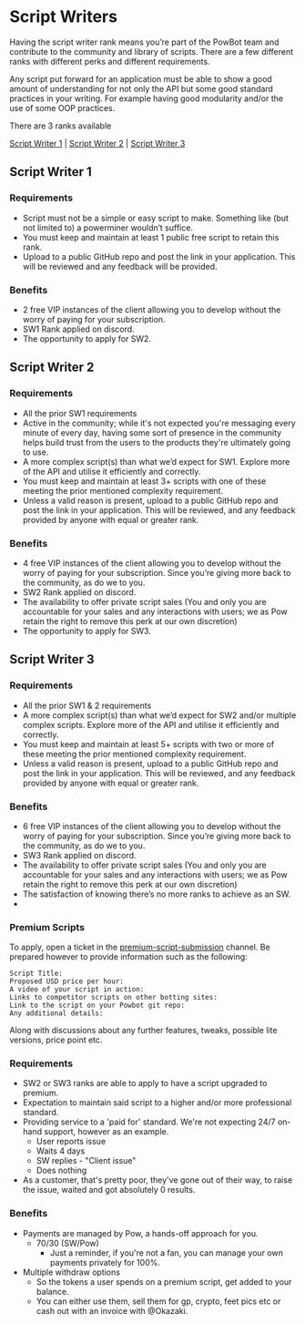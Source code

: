 # Script Writers

Having the script writer rank means you’re part of the PowBot team and contribute to the community and library of scripts. There are a few different ranks with different perks and different requirements.

Any script put forward for an application must be able to show a good amount of understanding for not only the API but some good standard practices in your writing. For example having  good modularity and/or the use of some OOP practices.

There are 3 ranks available

[Script Writer 1](/Script_Writer_Ranks/ScriptWriterRanks?id=script-writer-1) | [Script Writer 2](/Script_Writer_Ranks/ScriptWriterRanks?id=script-writer-2) | [Script Writer 3](/Script_Writer_Ranks/ScriptWriterRanks?id=script-writer-3)

## Script Writer 1

### Requirements
- Script must not be a simple or easy script to make. Something like (but not limited to) a powerminer wouldn’t suffice.  
- You must keep and maintain at least 1 public free script to retain this rank.  
- Upload to a public GitHub repo and post the link in your application. This will be reviewed and any feedback will be provided.  

### Benefits
- 2 free VIP instances of the client allowing you to develop without the worry of paying for your subscription.  
- SW1 Rank applied on discord.  
- The opportunity to apply for SW2.  

## Script Writer 2

### Requirements
- All the prior SW1 requirements
- Active in the community; while it's not expected you're messaging every minute of every day, having some sort of presence in the community helps build trust from the users to the products they're ultimately going to use.
- A more complex script(s) than what we’d expect for SW1. Explore more of the API and utilise it efficiently and correctly.
- You must keep and maintain at least 3+ scripts with one of these meeting the prior mentioned complexity requirement.
- Unless a valid reason is present, upload to a public GitHub repo and post the link in your application. This will be reviewed, and any feedback provided by anyone with equal or greater rank.

### Benefits
- 4 free VIP instances of the client allowing you to develop without the worry of paying for your subscription. Since you’re giving more back to the community, as do we to you.
- SW2 Rank applied on discord.
- The availability to offer private script sales (You and only you are accountable for your sales and any interactions with users; we as Pow retain the right to remove this perk at our own discretion)
- The opportunity to apply for SW3.

## Script Writer 3

### Requirements
- All the prior SW1 & 2 requirements
- A more complex script(s) than what we’d expect for SW2 and/or multiple complex scripts. Explore more of the API and utilise it efficiently and correctly.
- You must keep and maintain at least 5+ scripts with two or more of these meeting the prior mentioned complexity requirement.
- Unless a valid reason is present, upload to a public GitHub repo and post the link in your application. This will be reviewed, and any feedback provided by anyone with equal or greater rank.

### Benefits
- 6 free VIP instances of the client allowing you to develop without the worry of paying for your subscription. Since you’re giving more back to the community, as do we to you.
- SW3 Rank applied on discord.
- The availability to offer private script sales (You and only you are accountable for your sales and any interactions with users; we as Pow retain the right to remove this perk at our own discretion)
- The satisfaction of knowing there’s no more ranks to achieve as an SW.
- 
### Premium Scripts
To apply, open a ticket in the [premium-script-submission](https://discord.com/channels/341014842745815054/1110596246554542143) channel.
Be prepared however to provide information such as the following:
```
Script Title:
Proposed USD price per hour:
A video of your script in action:
Links to competitor scripts on other botting sites:
Link to the script on your Powbot git repo:
Any additional details:
```
Along with discussions about any further features, tweaks, possible lite versions, price point etc.

### Requirements
- SW2 or SW3 ranks are able to apply to have a script upgraded to premium.
- Expectation to maintain said script to a higher and/or more professional standard.
- Providing service to a 'paid for' standard. We're not expecting 24/7 on-hand support, however as an example.
  - User reports issue
  - Waits 4 days
  - SW replies - "Client issue"
  - Does nothing
- As a customer, that's pretty poor, they've gone out of their way, to raise the issue, waited and got absolutely 0 results.

### Benefits
- Payments are managed by Pow, a hands-off approach for you.
    - 70/30 (SW/Pow)
      - Just a reminder, if you're not a fan, you can manage your own payments privately for 100%.
- Multiple withdraw options
  - So the tokens a user spends on a premium script, get added to your balance.
  - You can either use them, sell them for gp, crypto, feet pics etc or cash out with an invoice with @Okazaki.